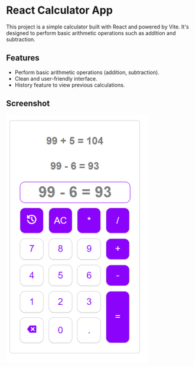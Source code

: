 # React Calculator App

This project is a simple calculator built with React and powered by Vite. It's designed to perform basic arithmetic operations such as addition and subtraction.

## Features

- Perform basic arithmetic operations (addition, subtraction).
- Clean and user-friendly interface.
- History feature to view previous calculations.

## Screenshot

![Calculator App Screenshot]("../../public/yeah.PNG)
